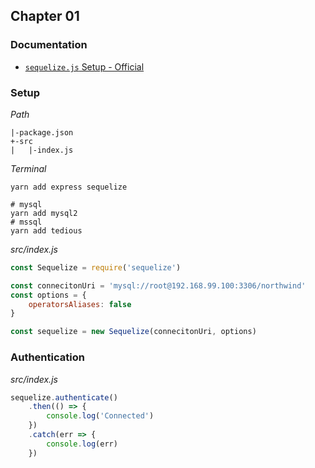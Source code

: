 ## Chapter 01

### Documentation

- [`sequelize.js` Setup - Official](http://docs.sequelizejs.com/manual/installation/getting-started.html)

### Setup

*Path*

```
|-package.json
+-src
|   |-index.js
```

*Terminal*

```
yarn add express sequelize

# mysql
yarn add mysql2
# mssql
yarn add tedious
```

*src/index.js*

```js
const Sequelize = require('sequelize')

const connecitonUri = 'mysql://root@192.168.99.100:3306/northwind'
const options = {
    operatorsAliases: false
}

const sequelize = new Sequelize(connecitonUri, options)
```

### Authentication

*src/index.js*

```js
sequelize.authenticate()
    .then(() => {
        console.log('Connected')
    })
    .catch(err => {
        console.log(err)
    })
```
